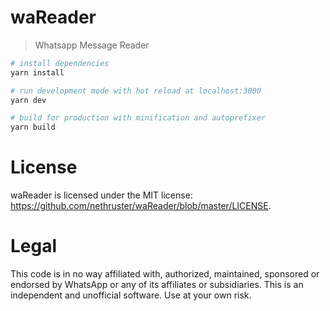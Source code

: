 # waReader
> Whatsapp Message Reader

``` bash
# install dependencies
yarn install

# run development mode with hot reload at localhost:3000
yarn dev

# build for production with minification and autoprefixer
yarn build
```

# License

waReader is licensed under the MIT license: https://github.com/nethruster/waReader/blob/master/LICENSE.

# Legal

This code is in no way affiliated with, authorized, maintained, sponsored or endorsed by WhatsApp or any of its affiliates or subsidiaries. This is an independent and unofficial software. Use at your own risk.
